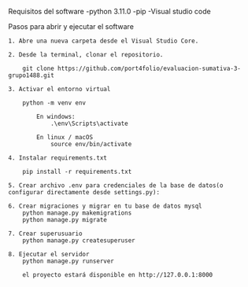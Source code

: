 

Requisitos del software
    -python 3.11.0
    -pip
    -Visual studio code

Pasos para abrir y ejecutar el software

    1. Abre una nueva carpeta desde el Visual Studio Core.

    2. Desde la terminal, clonar el repositorio.

        git clone https://github.com/port4folio/evaluacion-sumativa-3-grupo1488.git

    3. Activar el entorno virtual

        python -m venv env

            En windows:
                .\env\Scripts\activate

            En linux / macOS
                source env/bin/activate

    4. Instalar requirements.txt

        pip install -r requirements.txt

    5. Crear archivo .env para credenciales de la base de datos(o configurar directamente desde settings.py):

    6. Crear migraciones y migrar en tu base de datos mysql
        python manage.py makemigrations
        python manage.py migrate

    7. Crear superusuario
        python manage.py createsuperuser

    8. Ejecutar el servidor
        python manage.py runserver

        el proyecto estará disponible en http://127.0.0.1:8000
